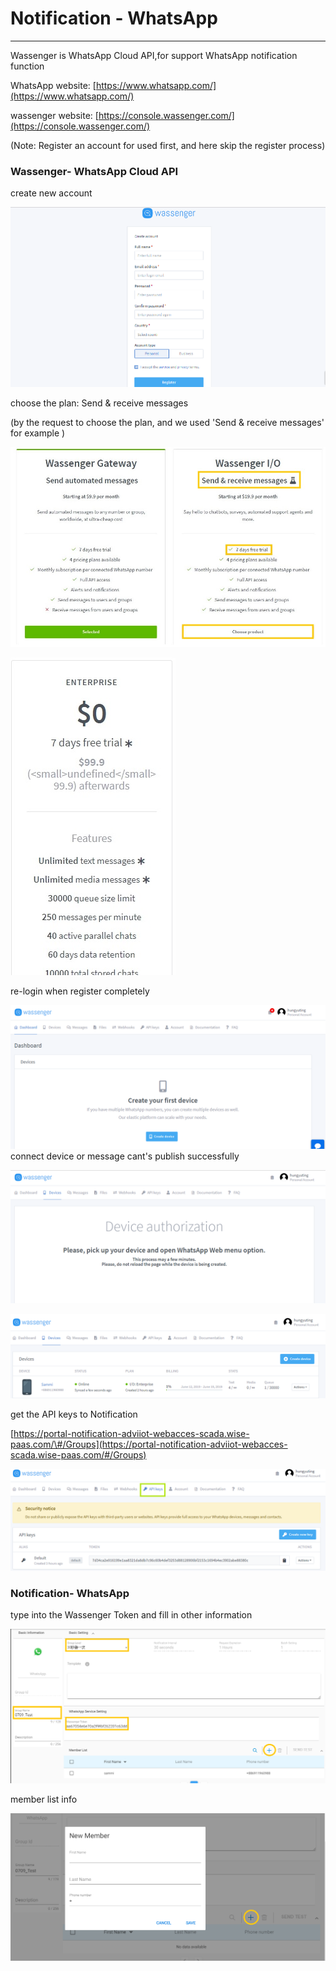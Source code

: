 # Notification - WhatsApp

---

Wassenger is WhatsApp Cloud API,for support WhatsApp notification function



WhatsApp website: [https://www.whatsapp.com/](https://www.whatsapp.com/)

wassenger website: [https://console.wassenger.com/](https://console.wassenger.com/)

\(Note: Register an account for used first, and here skip the register process\)

### Wassenger- WhatsApp Cloud API

create new account

![](/assets/createnewaccount.png)

choose the plan: Send & receive messages

\(by the request to choose the plan, and we used 'Send & receive messages'  for example \)

![](/assets/subscribe.jpg)

![](/assets/subscribe_2.jpg)

re-login when register completely

![](/assets/login_pass.png)connect device or message cant's publish successfully

![](/assets/Device_authorization.png)

![](/assets/device_status.png)

get the API keys to Notification

[https://portal-notification-adviiot-webacces-scada.wise-paas.com/\#/Groups](https://portal-notification-adviiot-webacces-scada.wise-paas.com/#/Groups)

![](/assets/API_key.png)

### Notification- WhatsApp

type into the Wassenger Token and fill in other information

![](/assets/notification_connected.png)

member list info

![](/assets/newmember.png)



